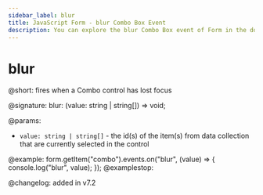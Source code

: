 ```yaml
---
sidebar_label: blur
title: JavaScript Form - blur Combo Box Event 
description: You can explore the blur Combo Box event of Form in the documentation of the DHTMLX JavaScript UI library. Browse developer guides and API reference, try out code examples and live demos, and download a free 30-day evaluation version of DHTMLX Suite 7.
---
```


# blur

@short: fires when a Combo control has lost focus

@signature: blur: (value: string | string[]) => void;

@params:
- `value: string | string[]` - the id(s) of the item(s) from data collection that are currently selected in the control

@example:
form.getItem("combo").events.on("blur", (value) => {
    console.log("blur", value);
});
@examplestop:

@changelog: added in v7.2
